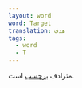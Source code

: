 ```yaml
---
layout: word
word: Target
translation: هدف
tags:
  - word
  - T
---
```

مترادف [برچسب](/l/label) است.